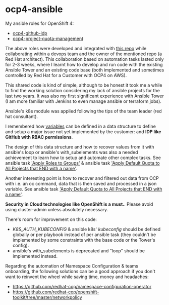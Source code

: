 # ocp4-ansible
My ansible roles for OpenShift 4:
- [ocp4-github-idp](roles/ocp4-github-idp/README.md)
- [ocp4-project-quota-management](roles/ocp4-project-quota-management/README.md)

The above roles were developed and integrated with [this repo](https://github.com/rcarrata/ocp4-auto-install) while collaborating within a devops team and the owner of the mentioned repo (a Red Hat architect). This collaboration based on automation tasks lasted only for 2-3 weeks, where I learnt how to develop and run code with the existing Ansible Tower and an existing code base (both implemented and sometimes controlled by Red Hat for a Customer with OCP4 on AWS). 

This shared code is kind of simple, although to be honest it took me a while to find the working solution considering my lack of ansible projects for the last two years. It was also my first significant experience with Ansible Tower (I am more familiar with Jenkins to even manage ansible or terraform jobs). 

Ansible's k8s module was applied following the tips of the team leader (red hat consultant).

I remembered how [variables](site.yml) can be defined in a data structure to define and setup a major issue not yet implemented by the customer: and **IDP like GitHub with RBAC permissions**. 

The design of this data structure and how to recover values from it with ansible's loop or ansible's with_subelements was also a needed achievement to learn how to setup and automate other complex tasks. See ansible task ['Apply Roles to Groups'](roles/ocp4-github-idp/tasks/rbac.yml) & ansible task ['Apply Default Quota to All Projects that END with a name'](roles/ocp4-project-quota-management/tasks/project-quota.yml).

Another interesting point is how to recover and filtered out data from OCP with i.e. an oc command, data that is then saved and processed in a json variable. See ansible task ['Apply Default Quota to All Projects that END with a name'](roles/ocp4-project-quota-management/tasks/project-quota.yml).

**Security in Cloud technologies like OpenShift is a must.**. Please avoid using cluster-admin unless absolutely necessary.

There's room for improvement on this code: 
- *K8S_AUTH_KUBECONFIG* & ansible k8s' *kubeconfig* should be defined globally or per playbook instead of per ansible task (they couldn't be implemented by some constraints with the base code or the Tower's config).
- ansible's with_subelements is deprecated and "loop" should be implemented instead.

Regarding the automation of Namespace Configuration & teams onboarding, the following solutions can be a good approach if you don't want to reinvent the wheel while saving time, money and headaches:
- https://github.com/redhat-cop/namespace-configuration-operator
- https://github.com/redhat-cop/openshift-toolkit/tree/master/networkpolicy

